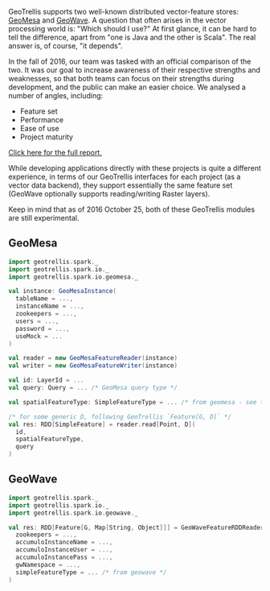 GeoTrellis supports two well-known distributed vector-feature stores:
[GeoMesa](http://www.geomesa.org/) and
[GeoWave](https://github.com/ngageoint/geowave). A question that often
arises in the vector processing world is: "Which should I use?" At first
glance, it can be hard to tell the difference, apart from "one is Java and
the other is Scala". The real answer is, of course, "it depends".

In the fall of 2016, our team was tasked with an official comparison of the
two. It was our goal to increase awareness of their respective strengths and
weaknesses, so that both teams can focus on their strengths during
development, and the public can make an easier choice. We analysed a
number of angles, including:

- Feature set
- Performance
- Ease of use
- Project maturity

[Click here for the full report.](#)

While developing applications directly with these projects is quite a
different experience, in terms of our GeoTrellis interfaces for each project
(as a vector data backend), they support essentially the same feature set
(GeoWave optionally supports reading/writing Raster layers).

Keep in mind that as of 2016 October 25, both of these GeoTrellis modules
are still experimental.

GeoMesa
-------

```scala
import geotrellis.spark._
import geotrellis.spark.io._
import geotrellis.spark.io.geomesa._

val instance: GeoMesaInstance(
  tableName = ...,
  instanceName = ...,
  zookeepers = ...,
  users = ...,
  password = ...,
  useMock = ...
)

val reader = new GeoMesaFeatureReader(instance)
val writer = new GeoMesaFeatureWriter(instance)

val id: LayerId = ...
val query: Query = ... /* GeoMesa query type */

val spatialFeatureType: SimpleFeatureType = ... /* from geomesa - see their docs */

/* for some generic D, following GeoTrellis `Feature[G, D]` */
val res: RDD[SimpleFeature] = reader.read[Point, D](
  id,
  spatialFeatureType,
  query
)
```

GeoWave
-------

```scala
import geotrellis.spark._
import geotrellis.spark.io._
import geotrellis.spark.io.geowave._

val res: RDD[Feature[G, Map[String, Object]]] = GeoWaveFeatureRDDReader.read(
  zookeepers = ...,
  accumuloInstanceName = ...,
  accumuloInstanceUser = ...,
  accumuloInstancePass = ...,
  gwNamespace = ...,
  simpleFeatureType = ... /* from geowave */
)
```
